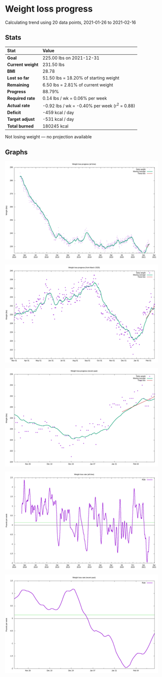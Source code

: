 # Weight loss progress

Calculating trend using 20 data points, 2021-01-26 to 2021-02-16

## Stats

Stat|Value
:-|:-
**Goal**|225.00 lbs on 2021-12-31
**Current weight**|231.50 lbs
**BMI**|28.78
**Lost so far**|51.50 lbs = 18.20% of starting weight
**Remaining**|6.50 lbs =  2.81% of current  weight
**Progress**|88.79%
**Required rate**|0.14 lbs / wk = 0.06% per week
**Actual rate**|-0.92 lbs / wk = -0.40% per week  (r<sup>2</sup> = 0.88)
**Deficit**|-459 kcal / day
**Target adjust**|-531 kcal / day
**Total burned**|180245 kcal

Not losing weight &mdash; no projection available

## Graphs

![](weight-graph-alltime.png)

![](weight-graph-covid.png)

![](weight-graph-recent.png)

![](rate-graph-alltime.png)

![](rate-graph-recent.png)
